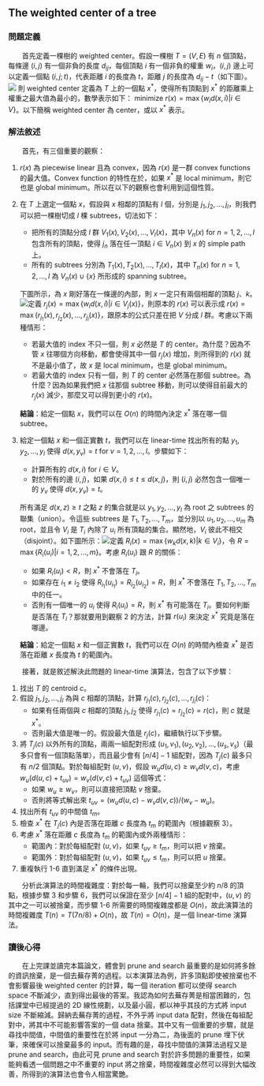 ## The weighted center of a tree

### 問題定義
&emsp;&emsp;首先定義一棵樹的 weighted center。假設一棵樹 $T=(V,E)$ 有 $n$ 個頂點，每條邊 $(i,j)$ 有一個非負的長度 $d_{ij}$，每個頂點 $i$ 有一個非負的權重 $w_i$，$(i,j)$ 邊上可以定義一個點 $(i,j;t)$，代表距離 $i$ 的長度為 $t$，距離 $j$ 的長度為 $d_{ij}-t$（如下圖）。 ![](https://github.com/b00401062/b00401062.github.io/raw/master/電腦/Design%20Strategies%20for%20Computer%20Algorithms/fig2-1.png)
則 weighted center 定義為 $T$ 上的一個點 $x^*$，使得所有頂點到 $x^*$ 的距離乘上權重之最大值為最小的，數學表示如下： minimize $r(x) = \max\{w_id(x,i)|i\in V\}$。以下簡稱 weighted center 為 center，或以 $x^*$ 表示。

### 解法敘述
&emsp;&emsp;首先，有三個重要的觀察：
1. $r(x)$ 為 piecewise linear 且為 convex，因為 $r(x)$ 是一群 convex functions 的最大值。Convex function 的特性在於，如果 $x^*$ 是 local minimum，則它也是 global minimum。所以在以下的觀察也會利用到這個性質。
2. 在 $T$ 上選定一個點 $x$，假設與 $x$ 相鄰的頂點有 $l$ 個，分別是 $j_1,j_2,...,j_l$，則我們可以把一棵樹切成 $l$ 棵 subtrees，切法如下：
    - 把所有的頂點分成 $l$ 群 $V_1(x),V_2(x),...,V_l(x)$，其中 $V_n(x)$ for $n=1,2,...,l$ 包含所有的頂點，使得 $j_n$ 落在任一頂點 $i\in V_n(x)$ 到 $x$ 的 simple path 上。
    - 所有的 subtrees 分別為 $T_1(x),T_2(x),...,T_l(x)$，其中 $T_n(x)$ for $n=1,2,...,l$ 為 $V_n(x)\cup\{x\}$ 所形成的 spanning subtree。

    下圖所示，為 $x$ 剛好落在一條邊的內部，則 $x$ 一定只有兩個相鄰的頂點 $j$、$k$。![](https://github.com/b00401062/b00401062.github.io/raw/master/電腦/Design%20Strategies%20for%20Computer%20Algorithms/fig2-2.png)定義 $r_j(x) = \max\{w_id(x,i)|i\in V_j(x)\}$，則原本的 $r(x)$ 可以表示成 $r(x)=\max\{r_{j_1}(x),r_{j_2}(x),...,r_{j_l}(x)\}$，跟原本的公式只差在把 $V$ 分成 $l$ 群。考慮以下兩種情形：
    - 若最大值的 index 不只一個，則 $x$ 必然是 $T$ 的 center。為什麼？因為不管 $x$ 往哪個方向移動，都會使得其中一個 $r_j(x)$ 增加，則所得到的 $r(x)$ 就不是最小值了，故 $x$ 是 local minimum，也是 global minimum。
    - 若最大值的 index 只有一個，則 $T$ 的 center 必然落在那個 subtree。為什麼？因為如果我們把 $x$ 往那個 subtree 移動，則可以使得目前最大的 $r_j(x)$ 減少，那麼又可以得到更小的 $r(x)$。

    <b>結論</b>：給定一個點 $x$，我們可以在 $O(n)$ 的時間內決定 $x^*$ 落在哪一個 subtree。
3. 給定一個點 $x$ 和一個正實數 $t$，我們可以在 linear-time 找出所有的點 $y_1,y_2,...,y_l$ 使得 $d(x,y_v)=t$ for $v=1,2,...,l$。步驟如下：
    - 計算所有的 $d(x,i)$ for $i\in V$。
    - 對於所有的邊 $(i,j)$，如果 $d(x,i)≤t≤d(x,j)$，則 $(i,j)$ 必然包含一個唯一的 $y_v$ 使得 $d(x,y_v)=t$。
    
    所有滿足 $d(x,z)≥t$ 之點 $z$ 的集合就是以 $y_1,y_2,...,y_l$ 為 root 之 subtrees 的聯集（union）。令這些 subtrees 是 $T_1,T_2,...,T_m$，並分別以 $u_1,u_2,...,u_m$ 為 root，並且令 $V_i$ 是 $T_i$ 內除了 $u_i$ 所有頂點的集合。顯然地，$V_i$ 彼此不相交（disjoint）。如下圖所示：![](https://github.com/b00401062/b00401062.github.io/raw/master/電腦/Design%20Strategies%20for%20Computer%20Algorithms/fig2-3.png)定義 $R_i(x)=\max\{w_kd(x,k)|k\in V_i\}$，令 $R=\max\{R_i(u_i)|i=1,2,..., m\}$。考慮 $R_i(u_i)$ 跟 $R$ 的關係：
    - 如果 $R_i(u_i)<R$，則 $x^*$ 不會落在 $T_i$。
    - 如果存在 $i_1≠i_2$ 使得 $R_{i_1}(u_{i_1})=R_{i_2}(u_{i_2})=R$，則 $x^*$ 不會落在 $T_1,T_2,...,T_m$ 中的任一。
    - 否則有一個唯一的 $u_i$ 使得 $R_i(u_i)=R$，則 $x^*$ 有可能落在 $T_i$。要如何判斷是否落在 $T_i$？那就要用到觀察 2 的方法，計算 $r(u_i)$ 來決定 $x^*$ 究竟是落在哪邊。

    <b>結論</b>：給定一個點 $x$ 和一個正實數 $t$，我們可以在 $O(n)$ 的時間內檢查 $x^*$ 是否落在距離 $x$ 長度為 $t$ 的範圍內。

&emsp;&emsp;接著，就是敘述解決此問題的 linear-time 演算法，包含了以下步驟：
1. 找出 $T$ 的 centroid $c$。
2. 假設 $j_1,j_2,...,j_l$ 為與 $c$ 相鄰的頂點，計算 $r_{j_1}(c),r_{j_2}(c),...,r_{j_l}(c)$：
    - 如果有任兩個與 $c$ 相鄰的頂點 $j_1,j_2$ 使得 $r_{j_1}(c)=r_{j_2}(c)=r(c)$，則 $c$ 就是 $x^*$。
    - 否則最大值是唯一的。假設最大值是 $r_j(c)$，繼續執行以下步驟。
3. 將 $T_j(c)$ 以外所有的頂點，兩兩一組配對形成 $(u_1,v_1),(u_2,v_2),...,(u_s,v_s)$（最多只會有一個頂點落單），而且最少會有 $[n/4]-1$ 組配對，因為 $T_j(c)$ 最多只有 $n/2$ 個頂點。對於每組配對 $(u,v)$，假設 $w_ud(u,c)≥w_vd(v,c)$，考慮 $w_u(d(u,c)+t_{uv})=w_v(d(v,c)+t_{uv})$ 這個等式：
    - 如果 $w_u≥w_v$，則可以直接把頂點 $v$ 捨棄。
    - 否則將等式解出來 $t_{uv} = (w_ud(u,c)-w_vd(v,c))/(w_v-w_u)$。
4. 找出所有 $t_{uv}$ 的中間值 $t_m$。
5. 檢查 $x^*$ 在 $T_j(c)$ 內是否落在距離 $c$ 長度為 $t_m$ 的範圍內（根據觀察 3）。
6. 考慮 $x^*$ 落在距離 $c$ 長度為 $t_m$ 的範圍內或外兩種情形：
    - 範圍內：對於每組配對 $(u,v)$，如果 $t_{uv}≥t_m$，則可以把 $v$ 捨棄。
    - 範圍外：對於每組配對 $(u,v)$，如果 $t_{uv}≤t_m$，則可以把 $u$ 捨棄。
7. 重複執行 1-6 直到滿足 $x^*$ 的條件出現。

&emsp;&emsp;分析此演算法的時間複雜度：對於每一輪，我們可以捨棄至少約 $n/8$ 的頂點，根據步驟 3 和步驟 6，我們可以保證在至少 $[n/4]-1$ 組的配對中，$(u,v)$ 的其中之一可以被捨棄，而步驟 1-6 所需要的時間複雜度都是 $O(n)$，故此演算法的時間複雜度 $T(n) = T(7n/8) + O(n)$，故 $T(n) = O(n)$，是一個 linear-time 演算法。

### 讀後心得
&emsp;&emsp;在上完課並讀完本篇論文，體會到 prune and search 最重要的是如何將多餘的資訊捨棄，是一個去蕪存菁的過程。以本演算法為例，許多頂點即使被捨棄也不會影響最後 weighted center 的計算，每一個 iteration 都可以使得 search space 不斷減少，直到得出最後的答案。我認為如何去蕪存菁是相當困難的，包括課堂中已經提過的 2D 線性規劃，以及最小圓，都以神乎其技的方式將 input size 不斷縮減。歸納去蕪存菁的過程，不外乎將 input data 配對，然後在每組配對中，將其中不可能影響答案的一個 data 捨棄。其中又有一個重要的步驟，就是尋找中間值，中間值的重要性在於將 input 一分為二，為後面的 prune 埋下伏筆，來確保可以捨棄最多的 input。而有趣的是，尋找中間值的演算法過程又是 prune and search，由此可見 prune and search 對於許多問題的重要性，如果能夠看透一個問題之中不重要的 input 將之捨棄，時間複雜度必然可以得到大幅改善，所得到的演算法也會令人相當驚艷。
